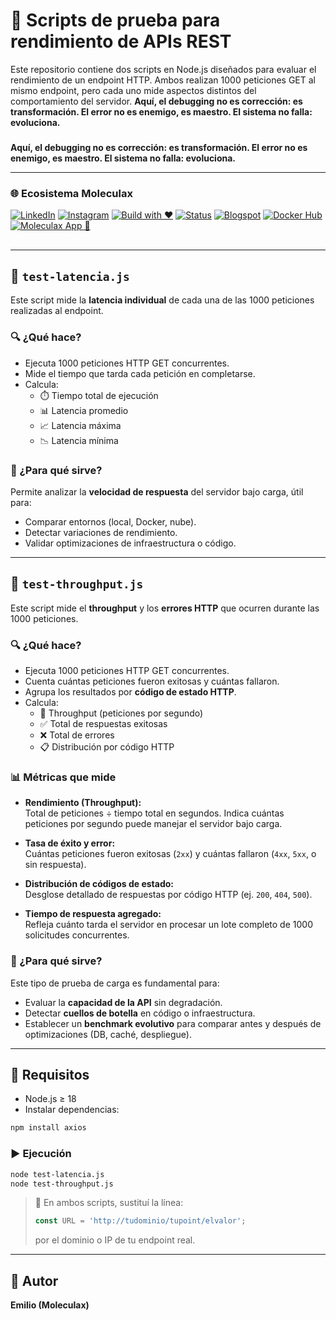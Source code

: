 # 🧪 Scripts de prueba para rendimiento de APIs REST

Este repositorio contiene dos scripts en Node.js diseñados para evaluar el rendimiento de un endpoint HTTP. Ambos realizan 1000 peticiones GET al mismo endpoint, pero cada uno mide aspectos distintos del comportamiento del servidor.
 **Aquí, el debugging no es corrección: es transformación. El error no es enemigo, es maestro. El sistema no falla: evoluciona.**
###  
**Aquí, el debugging no es corrección: es transformación. El error no es enemigo, es maestro. El sistema no falla: evoluciona.**

---

### 🌐 Ecosistema Moleculax

[![LinkedIn](https://img.shields.io/badge/LinkedIn-%230A66C2.svg?logo=linkedin&logoColor=white)](https://www.linkedin.com/in/moleculax)
[![Instagram](https://img.shields.io/badge/Instagram-%23E4405F.svg?logo=instagram&logoColor=white)](https://www.instagram.com/moleculax)
[![Build with ❤️](https://img.shields.io/badge/built%20with-%E2%9D%A4-red)]()
[![Status](https://img.shields.io/badge/status-en%20evolución-8A2BE2)]()
[![Blogspot](https://img.shields.io/badge/Blogspot-%23FF5722.svg?logo=blogger&logoColor=white)](http://moleculax.blogspot.com)
[![Docker Hub](https://img.shields.io/badge/Docker-%230db7ed.svg?logo=docker&logoColor=white)](https://hub.docker.com/u/moleculax)
[![Moleculax App 🚀](https://img.shields.io/badge/Moleculax%20App-%23000000.svg?logo=vercel&logoColor=white)](https://moleculaxapp.vercel.app/)


##
---

## 📄 `test-latencia.js`

Este script mide la **latencia individual** de cada una de las 1000 peticiones realizadas al endpoint.

### 🔍 ¿Qué hace?

- Ejecuta 1000 peticiones HTTP GET concurrentes.
- Mide el tiempo que tarda cada petición en completarse.
- Calcula:
  - ⏱️ Tiempo total de ejecución
  - 📊 Latencia promedio
  - 📈 Latencia máxima
  - 📉 Latencia mínima

### 🎯 ¿Para qué sirve?

Permite analizar la **velocidad de respuesta** del servidor bajo carga, útil para:

- Comparar entornos (local, Docker, nube).
- Detectar variaciones de rendimiento.
- Validar optimizaciones de infraestructura o código.

---

## 📄 `test-throughput.js`

Este script mide el **throughput** y los **errores HTTP** que ocurren durante las 1000 peticiones.

### 🔍 ¿Qué hace?

- Ejecuta 1000 peticiones HTTP GET concurrentes.
- Cuenta cuántas peticiones fueron exitosas y cuántas fallaron.
- Agrupa los resultados por **código de estado HTTP**.
- Calcula:
  - 🚀 Throughput (peticiones por segundo)
  - ✅ Total de respuestas exitosas
  - ❌ Total de errores
  - 📋 Distribución por código HTTP

### 📊 Métricas que mide

- **Rendimiento (Throughput):**  
  Total de peticiones ÷ tiempo total en segundos. Indica cuántas peticiones por segundo puede manejar el servidor bajo carga.

- **Tasa de éxito y error:**  
  Cuántas peticiones fueron exitosas (`2xx`) y cuántas fallaron (`4xx`, `5xx`, o sin respuesta).

- **Distribución de códigos de estado:**  
  Desglose detallado de respuestas por código HTTP (ej. `200`, `404`, `500`).

- **Tiempo de respuesta agregado:**  
  Refleja cuánto tarda el servidor en procesar un lote completo de 1000 solicitudes concurrentes.

### 🎯 ¿Para qué sirve?

Este tipo de prueba de carga es fundamental para:

- Evaluar la **capacidad de la API** sin degradación.
- Detectar **cuellos de botella** en código o infraestructura.
- Establecer un **benchmark evolutivo** para comparar antes y después de optimizaciones (DB, caché, despliegue).

---

## 🔧 Requisitos

- Node.js ≥ 18
- Instalar dependencias:

```bash
npm install axios
```

### ▶️ Ejecución

```bash
node test-latencia.js
node test-throughput.js
```

> 📌 En ambos scripts, sustituí la línea:
> ```js
> const URL = 'http://tudominio/tupoint/elvalor';
> ```
> por el dominio o IP de tu endpoint real.

---

## 👤 Autor

**Emilio (Moleculax)**  

